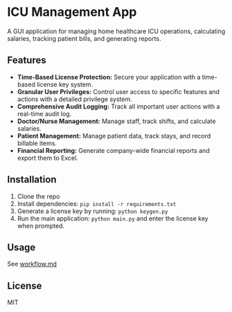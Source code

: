 # ICU Management App

A GUI application for managing home healthcare ICU operations, calculating salaries, tracking patient bills, and generating reports.

## Features
- **Time-Based License Protection:** Secure your application with a time-based license key system.
- **Granular User Privileges:** Control user access to specific features and actions with a detailed privilege system.
- **Comprehensive Audit Logging:** Track all important user actions with a real-time audit log.
- **Doctor/Nurse Management:** Manage staff, track shifts, and calculate salaries.
- **Patient Management:** Manage patient data, track stays, and record billable items.
- **Financial Reporting:** Generate company-wide financial reports and export them to Excel.

## Installation
1. Clone the repo
2. Install dependencies: `pip install -r requirements.txt`
3. Generate a license key by running: `python keygen.py`
4. Run the main application: `python main.py` and enter the license key when prompted.

## Usage
See [workflow.md](docs/workflow.md)

## License
MIT
